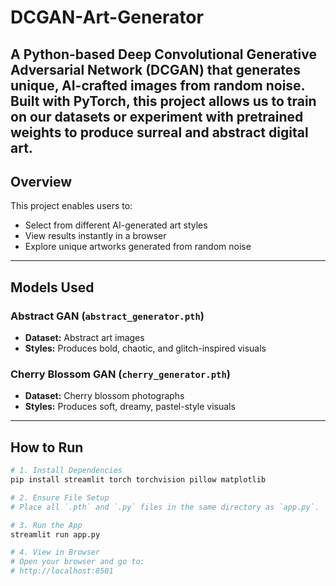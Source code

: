 # DCGAN-Art-Generator
A Python-based Deep Convolutional Generative Adversarial Network (DCGAN) that generates unique, AI-crafted images from random noise. Built with PyTorch, this project allows us to train on our datasets or experiment with pretrained weights to produce surreal and abstract digital art.
---

## Overview

This project enables users to:
- Select from different AI-generated art styles
- View results instantly in a browser
- Explore unique artworks generated from random noise

---

## Models Used

### **Abstract GAN** (`abstract_generator.pth`)
- **Dataset:** Abstract art images
- **Styles:** Produces bold, chaotic, and glitch-inspired visuals

### **Cherry Blossom GAN** (`cherry_generator.pth`)
- **Dataset:** Cherry blossom photographs
- **Styles:** Produces soft, dreamy, pastel-style visuals

---

## How to Run

```bash
# 1. Install Dependencies
pip install streamlit torch torchvision pillow matplotlib

# 2. Ensure File Setup
# Place all `.pth` and `.py` files in the same directory as `app.py`.

# 3. Run the App
streamlit run app.py

# 4. View in Browser
# Open your browser and go to:
# http://localhost:8501

   
